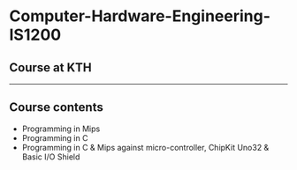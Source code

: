# Computer-Hardware-Engineering-IS1200
## Course at KTH
---
## Course contents
* Programming in Mips
* Programming in C
* Programming in C & Mips against micro-controller, ChipKit Uno32 & Basic I/O Shield

